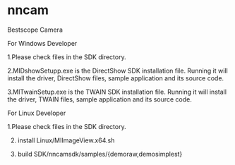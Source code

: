 # nncam
Bestscope Camera


For Windows Developer

1.Please check files in the SDK directory.

2.MIDshowSetupp.exe is the DirectShow SDK installation file. Running it will install the driver, DirectShow files, sample application and its source code.

3.MITwainSetup.exe is the TWAIN SDK installation file. Running it will install the driver, TWAIN files, sample application and its source code.



For Linux Developer

1.Please check files in the SDK directory.

2. install Linux/MIImageView.x64.sh

3. build SDK/nncamsdk/samples/{demoraw,demosimplest}


